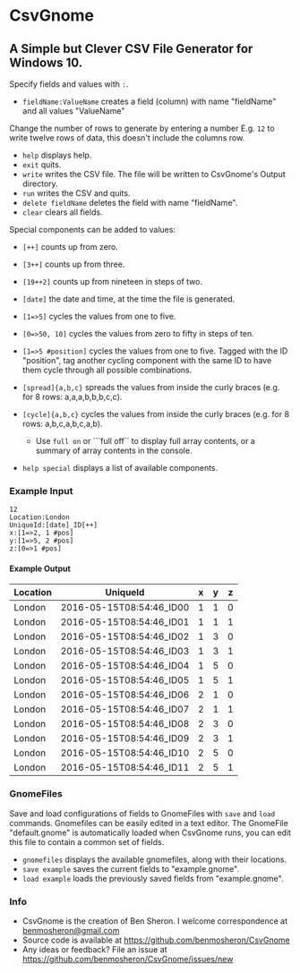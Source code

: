 # CsvGnome

## A Simple but Clever CSV File Generator for Windows 10.

Specify fields and values with ```:```.

* ```fieldName:ValueName``` creates a field (column) with name "fieldName" and all values "ValueName"

Change the number of rows to generate by entering a number E.g. ```12``` to write twelve rows of data, this doesn't include the columns row.

* ```help``` displays help.
* ```exit``` quits.
* ```write``` writes the CSV file. The file will be written to CsvGnome's Output directory.
* ```run``` writes the CSV and quits.
* ```delete fieldName``` deletes the field with name "fieldName".
* ```clear``` clears all fields.

Special components can be added to values:
* ```[++]``` counts up from zero.
* ```[3++]``` counts up from three.
* ```[19++2]``` counts up from nineteen in steps of two.
* ```[date]``` the date and time, at the time the file is generated.
* ```[1=>5]``` cycles the values from one to five.
* ```[0=>50, 10]``` cycles the values from zero to fifty in steps of ten.
* ```[1=>5 #position]``` cycles the values from one to five. Tagged with the ID "position", tag another cycling component with the same ID to have them cycle through all possible combinations.
* ```[spread]{a,b,c}``` spreads the values from inside the curly braces (e.g. for 8 rows: a,a,a,b,b,b,c,c).
* ```[cycle]{a,b,c}``` cycles the values from inside the curly braces (e.g. for 8 rows: a,b,c,a,b,c,a,b).
  * Use ```full on``` or ```full off`` to display full array contents, or a summary of array contents in the console.

* ```help special``` displays a list of available components.


### Example Input
```
12
Location:London
UniqueId:[date]_ID[++]
x:[1=>2, 1 #pos]
y:[1=>5, 2 #pos]
z:[0=>1 #pos]
```

#### Example Output

|Location|UniqueId|x|y|z|
|--------|--------|---|---|---|
|London|2016-05-15T08:54:46_ID00|1|1|0|
|London|2016-05-15T08:54:46_ID01|1|1|1|
|London|2016-05-15T08:54:46_ID02|1|3|0|
|London|2016-05-15T08:54:46_ID03|1|3|1|
|London|2016-05-15T08:54:46_ID04|1|5|0|
|London|2016-05-15T08:54:46_ID05|1|5|1|
|London|2016-05-15T08:54:46_ID06|2|1|0|
|London|2016-05-15T08:54:46_ID07|2|1|1|
|London|2016-05-15T08:54:46_ID08|2|3|0|
|London|2016-05-15T08:54:46_ID09|2|3|1|
|London|2016-05-15T08:54:46_ID10|2|5|0|
|London|2016-05-15T08:54:46_ID11|2|5|1|


### GnomeFiles

Save and load configurations of fields to GnomeFiles with ```save``` and ```load``` commands. Gnomefiles can be easily edited in a text editor. The GnomeFile "default.gnome" is automatically loaded when CsvGnome runs, you can edit this file to contain a common set of fields.

* ```gnomefiles``` displays the available gnomefiles, along with their locations.
* ```save example``` saves the current fields to "example.gnome".
* ```load example``` loads the previously saved fields from "example.gnome".

### Info

* CsvGnome is the creation of Ben Sheron. I welcome correspondence at benmosheron@gmail.com
* Source code is available at https://github.com/benmosheron/CsvGnome
* Any ideas or feedback? File an issue at https://github.com/benmosheron/CsvGnome/issues/new